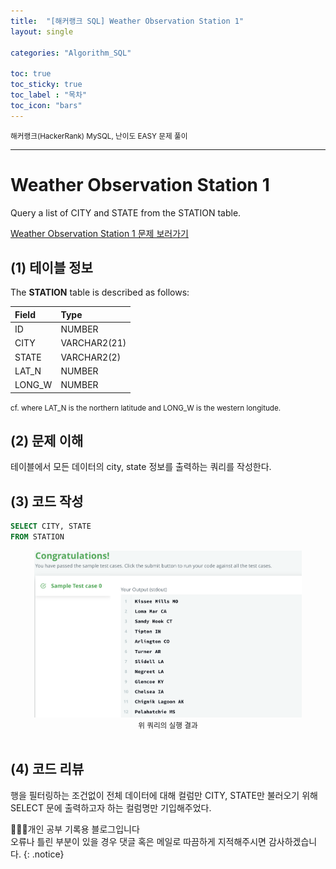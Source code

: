 ```yaml
---
title:  "[해커랭크 SQL] Weather Observation Station 1"
layout: single

categories: "Algorithm_SQL"

toc: true
toc_sticky: true
toc_label : "목차"
toc_icon: "bars"
---
```


<small>해커랭크(HackerRank) MySQL, 난이도 EASY 문제 풀이</small>

***

# Weather Observation Station 1
Query a list of CITY and STATE from the STATION table.

[Weather Observation Station 1 문제 보러가기](https://www.hackerrank.com/challenges/weather-observation-station-1/problem?isFullScreen=true)

## (1) 테이블 정보
The **STATION** table is described as follows:

|Field|Type|
|:----|:---|
|ID| NUMBER|
|CITY| VARCHAR2(21)|
|STATE| VARCHAR2(2)|
|LAT_N |NUMBER|
|LONG_W| NUMBER|

<small>cf. where LAT_N is the northern latitude and LONG_W is the western longitude.</small>

## (2) 문제 이해
테이블에서 모든 데이터의 city, state 정보를 출력하는 쿼리를 작성한다.

## (3) 코드 작성
```sql
SELECT CITY, STATE
FROM STATION
```

<div style="text-align : center;">
<img src="/assets/images/sql/hackerrank/hackerrank_mysql_7.png" width="85%">
</div>
<center><small>위 쿼리의 실행 결과</small></center>

<br>

## (4) 코드 리뷰
행을 필터링하는 조건없이 전체 데이터에 대해 컬럼만 CITY, STATE만 불러오기 위해 SELECT 문에 출력하고자 하는 컬럼명만 기입해주었다.

👩🏻‍💻개인 공부 기록용 블로그입니다
<br>오류나 틀린 부분이 있을 경우 댓글 혹은 메일로 따끔하게 지적해주시면 감사하겠습니다.
{: .notice}